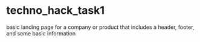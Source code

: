 # techno_hack_task1
basic landing page for a company or product that includes a header, footer, and some basic information

